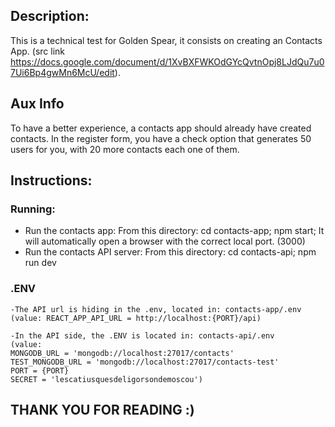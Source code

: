## Description:

This is a technical test for Golden Spear, it consists on creating an Contacts App. (src link https://docs.google.com/document/d/1XvBXFWKOdGYcQvtnOpj8LJdQu7u07Ui6Bp4gwMn6McU/edit).

## Aux Info

To have a better experience, a contacts app should already have created contacts. In the register form, you have a check option that generates 50 users for you, with 20 more contacts each one of them.

## Instructions:

### Running:

- Run the contacts app:
  From this directory: cd contacts-app; npm start;
  It will automatically open a browser with the correct local port. (3000)
- Run the contacts API server:
  From this directory: cd contacts-api; npm run dev

### .ENV

    -The API url is hiding in the .env, located in: contacts-app/.env (value: REACT_APP_API_URL = http://localhost:{PORT}/api)

    -In the API side, the .ENV is located in: contacts-api/.env
    (value:
    MONGODB_URL = 'mongodb://localhost:27017/contacts'
    TEST_MONGODB_URL = 'mongodb://localhost:27017/contacts-test'
    PORT = {PORT}
    SECRET = 'lescatiusquesdeligorsondemoscou')

## THANK YOU FOR READING :)
